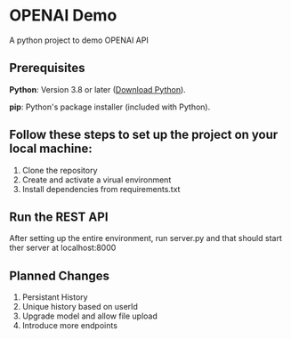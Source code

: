 
# OPENAI Demo

A python project to demo OPENAI API

## Prerequisites

**Python**: Version 3.8 or later ([Download Python](https://www.python.org/downloads/)).

**pip**: Python's package installer (included with Python).

## Follow these steps to set up the project on your local machine:
1. Clone the repository 
2. Create and activate a virual environment
3. Install dependencies from requirements.txt

## Run the REST API
After setting up the entire environment, run server.py and that should start ther server at localhost:8000

## Planned Changes
1. Persistant History
2. Unique history based on userId
3. Upgrade model and allow file upload
4. Introduce more endpoints